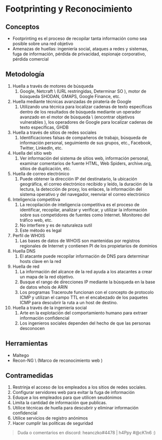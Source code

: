 # Footprinting y Reconocimiento

## Conceptos

* Footprinting es el proceso de recopilar tanta información como sea posible sobre una red objetivo
* Amenazas de huellas: ingeniería social, ataques a redes y sistemas, fuga de información, pérdida de privacidad, espionaje corporativo, pérdida comercial

## Metodología

1. Huella a través de motores de búsqueda
   1. Google, Netcraft \ (URL restringidas, Determinar SO \), motor de búsqueda SHODAN, GMAPS, Google Finance, etc.
2. Huella mediante técnicas avanzadas de piratería de Google
   1. Utilizando una técnica para localizar cadenas de texto específicas dentro de los resultados de búsqueda mediante un operador avanzado en el motor de búsqueda \ (encontrar objetivos vulnerables \), los operadores de Google para localizar cadenas de texto específicas, GHDB
3. Huella a través de sitios de redes sociales
   1. Identificaciones falsas de compañeros de trabajo, búsqueda de información personal, seguimiento de sus grupos, etc., Facebook, Twitter, LinkedIn, etc.
4. Huella del sitio web
   1. Ver información del sistema de sitios web, información personal, examinar comentarios de fuente HTML, Web Spiders, archive.org, sitios de duplicación, etc.
5. Huella de correo electrónico
   1. Puede obtener la dirección IP del destinatario, la ubicación geográfica, el correo electrónico recibido y leído, la duración de la lectura, la detección de proxy, los enlaces, la información del sistema operativo y del navegador, reenviar el correo electrónico
6. Inteligencia competitiva
   1. La recopilación de inteligencia competitiva es el proceso de identificar, recopilar, analizar y verificar, y utilizar la información sobre sus competidores de fuentes como Internet. Monitoreo del tráfico web, etc.
   2. No interfiere y es de naturaleza sutil
   3. Este método es legal
7. Perfil de WHOIS
   1. Las bases de datos de WHOIS son mantenidas por registros regionales de Internet y contienen PI de los propietarios de dominios
8. Huella DNS
   1. El atacante puede recopilar información de DNS para determinar hosts clave en la red
9. Huella de red
   1. La información del alcance de la red ayuda a los atacantes a crear un mapa de la red objetivo.
   2. Busque el rango de direcciones IP mediante la búsqueda en la base de datos whois de ARIN
   3. Los programas Traceroute funcionan con el concepto de protocolo ICMP y utilizan el campo TTL en el encabezado de los paquetes ICMP para descubrir la ruta a un host de destino.
10. Huella a través de la ingeniería social
    1. Arte en la explotación del comportamiento humano para extraer información confidencial
    2. Los ingenieros sociales dependen del hecho de que las personas desconocen

## Herramientas

* Maltego
* Recon-NG \ (Marco de reconocimiento web \)

## Contramedidas

1. Restrinja el acceso de los empleados a los sitios de redes sociales.
2. Configurar servidores web para evitar la fuga de información
3. Eduque a los empleados para que utilicen seudónimos
4. Limita la cantidad de información que publicas.
5. Utilice técnicas de huella para descubrir y eliminar información confidencial
6. Utilice servicios de registro anónimos
7. Hacer cumplir las políticas de seguridad

> Duda o comentarios en discord: heanczko#4478 | h4Ppy #@cK1n6 :)
